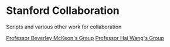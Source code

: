 # Stanford Collaboration
Scripts and various other work for collaboration

[Professor Beverley McKeon's Group](McKeon/README.md)
[Professor Hai Wang's Group](McKeon/README.md)
